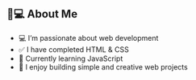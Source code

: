 
## 🧕💻 About Me

- 💻 I’m passionate about web development  
- ✅ I have completed HTML & CSS  
- 🚀 Currently learning JavaScript  
- 🌱 I enjoy building simple and creative web projects  


<!--
**syedafeefaathar/syedafeefaathar** is a ✨ _special_ ✨ repository because its `README.md` (this file) appears on your GitHub profile.
💻 Passionate about Web Development  
✅ Completed: HTML & CSS  
🚀 Learning: JavaScript
Here are some ideas to get you started:

- 🔭 I’m currently working on ...
- 🌱 I’m currently learning ...
- 👯 I’m looking to collaborate on ...
- 🤔 I’m looking for help with ...
- 💬 Ask me about ...
- 📫 How to reach me: ...
- 😄 Pronouns: ...
- ⚡ Fun fact: ...
-->
